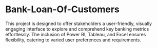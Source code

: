 # Bank-Loan-Of-Customers
This project is designed to offer stakeholders a user-friendly, visually engaging interface to explore and comprehend key banking metrics effortlessly. The inclusion of Power BI, Tableau, and Excel ensures flexibility, catering to varied user preferences and requirements.


